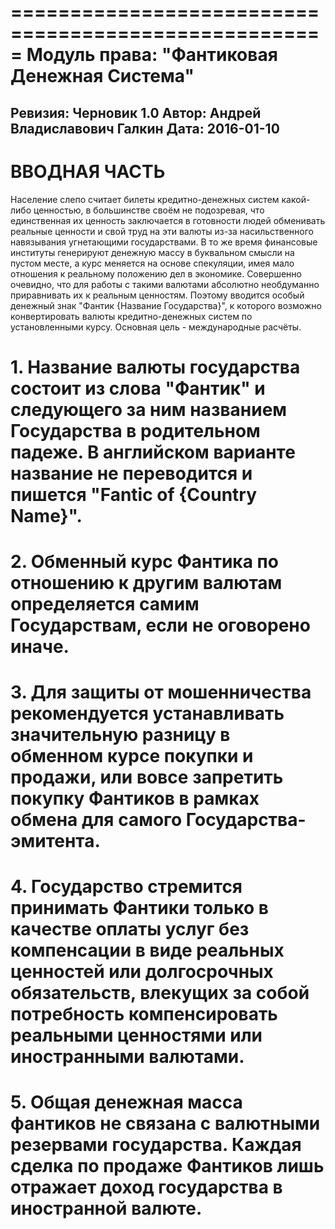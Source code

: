 =====================================================
Модуль права: "Фантиковая Денежная Система"
=====================================================
Ревизия: Черновик 1.0
Автор: Андрей Владиславович Галкин
Дата: 2016-01-10
----------------------------------------------------- 

# ВВОДНАЯ ЧАСТЬ

Население слепо считает билеты кредитно-денежных систем какой-либо ценностью, в большинстве своём не подозревая, что единственная их ценность заключается в готовности людей обменивать реальные ценности и свой труд на эти валюты из-за насильственного навязывания угнетающими государствами. В то же время финансовые институты генерируют денежную массу в буквальном смысли на пустом месте, а курс меняется на основе спекуляции, имея мало отношения к реальному положению дел в экономике. Совершенно очевидно, что для работы с такими валютами абсолютно необдуманно приравнивать их к реальным ценностям. Поэтому вводится особый денежный знак "Фантик {Название Государства}", к которого возможно конвертировать валюты кредитно-денежных систем по установленными курсу. Основная цель - международные расчёты.

# 1. Название валюты государства состоит из слова "Фантик" и следующего за ним названием Государства в родительном падеже. В английском варианте название не переводится и пишется "Fantic of {Country Name}".
# 2. Обменный курс Фантика по отношению к другим валютам определяется самим Государствам, если не оговорено иначе.
# 3. Для защиты от мошенничества рекомендуется устанавливать значительную разницу в обменном курсе покупки и продажи, или вовсе запретить покупку Фантиков в рамках обмена для самого Государства-эмитента.
# 4. Государство стремится принимать Фантики только в качестве оплаты услуг без компенсации в виде реальных ценностей или долгосрочных обязательств, влекущих за собой потребность компенсировать реальными ценностями или иностранными валютами.
# 5. Общая денежная масса фантиков не связана с валютными резервами государства. Каждая сделка по продаже Фантиков лишь отражает доход государства в иностранной валюте.

